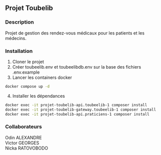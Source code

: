 ## Projet Toubelib

### Description

Projet de gestion des rendez-vous médicaux pour les patients et les médecins.

### Installation

1. Cloner le projet
2. Créer toubeelib.env et toubeelibdb.env sur la base des fichiers .env.example
3. Lancer les containers docker

```bash
docker compose up -d
```

4. Installer les dépendances

```bash
docker exec -it projet-toubelib-api.toubeelib-1 composer install
docker exec -it projet-toubelib-gateway.toubeelib-1 composer install
docker exec -it projet-toubelib-api.praticiens-1 composer install
```

### Collaborateurs

Odin ALEXANDRE  
Victor GEORGES  
Nicka RATOVOBODO
